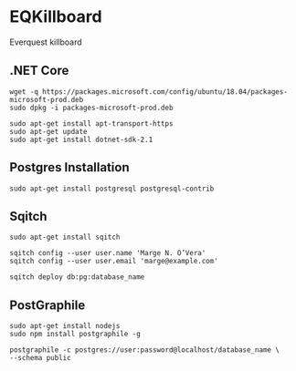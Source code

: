 # EQKillboard

Everquest killboard

## .NET Core
```
wget -q https://packages.microsoft.com/config/ubuntu/18.04/packages-microsoft-prod.deb
sudo dpkg -i packages-microsoft-prod.deb

sudo apt-get install apt-transport-https
sudo apt-get update
sudo apt-get install dotnet-sdk-2.1
```

## Postgres Installation
```
sudo apt-get install postgresql postgresql-contrib
```


## Sqitch

```
sudo apt-get install sqitch

sqitch config --user user.name 'Marge N. O’Vera'
sqitch config --user user.email 'marge@example.com'

sqitch deploy db:pg:database_name
```

## PostGraphile

```
sudo apt-get install nodejs
sudo npm install postgraphile -g

postgraphile -c postgres://user:password@localhost/database_name \
--schema public
```
